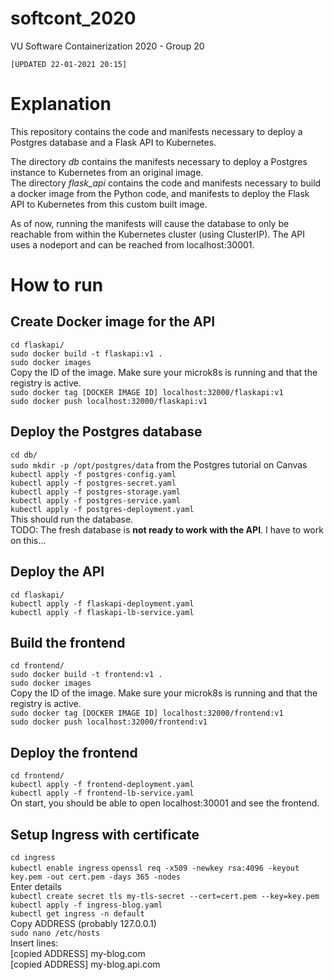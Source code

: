 # softcont_2020  
VU Software Containerization 2020 - Group 20  

`[UPDATED 22-01-2021 20:15]`  

# Explanation  

This repository contains the code and manifests necessary to deploy a Postgres database and a Flask API to Kubernetes.  

The directory *db* contains the manifests necessary to deploy a Postgres instance to Kubernetes from an original image.  
The directory *flask_api* contains the code and manifests necessary to build a docker image from the Python code, and manifests to deploy the Flask API to Kubernetes from this custom built image.  

As of now, running the manifests will cause the database to only be reachable from within the Kubernetes cluster (using ClusterIP). The API uses a nodeport and can be reached from localhost:30001.  

# How to run

## Create Docker image for the API
`cd flaskapi/`  
`sudo docker build -t flaskapi:v1 .`  
`sudo docker images`  
Copy the ID of the image. Make sure your microk8s is running and that the registry is active.  
`sudo docker tag [DOCKER IMAGE ID] localhost:32000/flaskapi:v1`  
`sudo docker push localhost:32000/flaskapi:v1`  

## Deploy the Postgres database
`cd db/`  
`sudo mkdir -p /opt/postgres/data` from the Postgres tutorial on Canvas  
`kubectl apply -f postgres-config.yaml`  
`kubectl apply -f postgres-secret.yaml`  
`kubectl apply -f postgres-storage.yaml`  
`kubectl apply -f postgres-service.yaml`  
`kubectl apply -f postgres-deployment.yaml`  
This should run the database.  
TODO: The fresh database is **not ready to work with the API**. I have to work on this...  

## Deploy the API
`cd flaskapi/`  
`kubectl apply -f flaskapi-deployment.yaml`  
`kubectl apply -f flaskapi-lb-service.yaml`  

## Build the frontend
`cd frontend/`  
`sudo docker build -t frontend:v1 .`  
`sudo docker images`  
Copy the ID of the image. Make sure your microk8s is running and that the registry is active.  
`sudo docker tag [DOCKER IMAGE ID] localhost:32000/frontend:v1`  
`sudo docker push localhost:32000/frontend:v1`  

## Deploy the frontend
`cd frontend/`  
`kubectl apply -f frontend-deployment.yaml`  
`kubectl apply -f frontend-lb-service.yaml `  
On start, you should be able to open localhost:30001 and see the frontend.  

## Setup Ingress with certificate
`cd ingress`  
`kubectl enable ingress`
`openssl req -x509 -newkey rsa:4096 -keyout key.pem -out cert.pem -days 365 -nodes`  
Enter details  
`kubectl create secret tls my-tls-secret --cert=cert.pem --key=key.pem`  
`kubectl apply -f ingress-blog.yaml`  
`kubectl get ingress -n default`  
Copy ADDRESS (probably 127.0.0.1)  
`sudo nano /etc/hosts`  
Insert lines:  
[copied ADDRESS] my-blog.com  
[copied ADDRESS] my-blog.api.com  
